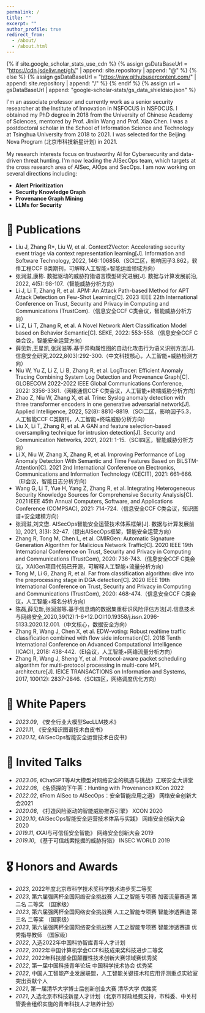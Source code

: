 ```yaml
---
permalink: /
title: ""
excerpt: ""
author_profile: true
redirect_from: 
  - /about/
  - /about.html
---
```


{% if site.google_scholar_stats_use_cdn %}
{% assign gsDataBaseUrl = "https://cdn.jsdelivr.net/gh/" | append: site.repository | append: "@" %}
{% else %}
{% assign gsDataBaseUrl = "https://raw.githubusercontent.com/" | append: site.repository | append: "/" %}
{% endif %}
{% assign url = gsDataBaseUrl | append: "google-scholar-stats/gs_data_shieldsio.json" %}

<span class='anchor' id='about-me'></span>

I'm an associate professor and currently work as a senior security researcher at the Institute of Innovation in NSFOCUS in NSFOCUS. I obtained my PhD degree in 2018 from the University of Chinese Academy of Sciences, mentored by Prof. Jinlin Wang and Prof. Xiao Chen. I was a postdoctoral scholar in the School of Information Science and Technology at Tsinghua University from 2018 to 2021. I was selected for the Beijing Nova Program (北京市科技新星计划) in 2021.

My research interests focus on trustworthy AI for Cybersecurity and data-driven threat hunting. I'm now leading the AISecOps team, which targets at the cross research area of AISec, AIOps and SecOps. 
I am now working on several directions including: 

<div>
<ul>              
<li><b>Alert Prioritization</b></li>
<li><b>Security Knowledge Graph</b></li>
<li><b>Provenance Graph Mining</b></li>    
<li><b>LLMs for Security</b></li>
</ul>
</div>

<!-- # 🔥 News
- *2022.02*: &nbsp;🎉🎉 Lorem ipsum dolor sit amet, consectetur adipiscing elit. Vivamus ornare aliquet ipsum, ac tempus justo dapibus sit amet. 
- *2022.02*: &nbsp;🎉🎉 Lorem ipsum dolor sit amet, consectetur adipiscing elit. Vivamus ornare aliquet ipsum, ac tempus justo dapibus sit amet.  -->

# 📝 Publications 
- Liu J, Zhang R*, Liu W, et al. Context2Vector: Accelerating security event triage via context representation learning[J]. Information and Software Technology, 2022, 146: 106856.（SCI二区，影响因子3.862，软件工程CCF B类期刊，可解释人工智能+智能运维领域方向）
- 张润滋,康彬. 数据驱动的威胁狩猎语言模型研究进展[J]. 数据与计算发展前沿, 2022, 4(5): 98-107.（智能威胁分析方向）
- Li J, Li T, Zhang R, et al. APM: An Attack Path-based Method for APT Attack Detection on Few-Shot Learning[C]. 2023 IEEE 22th International Conference on Trust, Security and Privacy in Computing and Communications (TrustCom).（信息安全CCF C类会议，智能威胁分析方向）
- Li Z, Li T, Zhang R, et al. A Novel Network Alert Classification Model based on Behavior Semantic[C]. SEKE, 2022: 553-558.（信息安全CCF C类会议，智能安全运营方向）
- 薛见新,王星凯,张润滋等.基于异构属性图的自动化攻击行为语义识别方法[J].信息安全研究,2022,8(03):292-300.（中文科技核心，人工智能+威胁检测方向）
- Niu W, Yu Z, Li Z, Li B, Zhang R, et al. LogTracer: Efficient Anomaly Tracing Combining System Log Detection and Provenance Graph[C]. GLOBECOM 2022-2022 IEEE Global Communications Conference, 2022: 3356-3361.（网络通信CCF C类会议，人工智能+终端威胁分析方向）
- Zhao Z, Niu W, Zhang X, et al. Trine: Syslog anomaly detection with three transformer encoders in one generative adversarial network[J]. Applied Intelligence, 2022, 52(8): 8810-8819.（SCI二区，影响因子5.3，人工智能CCF C类期刊，人工智能+终端威胁分析方向）
- Liu X, Li T, Zhang R, et al. A GAN and feature selection-based oversampling technique for intrusion detection[J]. Security and Communication Networks, 2021, 2021: 1-15.（SCI四区，智能威胁分析方向）
- Li X, Niu W, Zhang X, Zhang R, et al. Improving Performance of Log Anomaly Detection With Semantic and Time Features Based on BiLSTM-Attention[C]. 2021 2nd International Conference on Electronics, Communications and Information Technology (CECIT), 2021: 661-666.（EI会议，智能日志分析方向）
- Wang G, Li T, Yue H, Yang Z, Zhang R, et al. Integrating Heterogeneous Security Knowledge Sources for Comprehensive Security Analysis[C]. 2021 IEEE 45th Annual Computers, Software, and Applications Conference (COMPSAC), 2021: 714-724.（信息安全CCF C类会议，知识图谱+安全建模方向）
- 张润滋,刘文懋. AISecOps智能安全运营技术体系框架[J]. 数据与计算发展前沿, 2021, 3(3): 32-47.（提出AISecOps框架，智能安全运营方向）
- Zhang R, Tong M, Chen L, et al. CMIRGen: Automatic Signature Generation Algorithm for Malicious Network Traffic[C]. 2020 IEEE 19th International Conference on Trust, Security and Privacy in Computing and Communications (TrustCom), 2020: 736-743.（信息安全CCF C类会议，XAIGen项目代码已开源，可解释人工智能+流量分析方向）
- Tong M, Li G, Zhang R, et al. Far from classification algorithm: dive into the preprocessing stage in DGA detection[C]. 2020 IEEE 19th International Conference on Trust, Security and Privacy in Computing and Communications (TrustCom), 2020: 468-474.（信息安全CCF C类会议，人工智能+域名分析方向）
- 陈磊,薛见新,张润滋等.基于信息熵的数据集重标识风险评估方法[J].信息技术与网络安全,2020,39(12):1-6+12.DOI:10.19358/j.issn.2096-5133.2020.12.001.（中文核心，数据安全方向）
- Zhang R, Wang J, Chen X, et al. EDW-voting: Robust realtime traffic classification combined with flow side information[C]. 2018 Tenth International Conference on Advanced Computational Intelligence (ICACI), 2018: 438-442.（EI会议，人工智能+网络流量分析方向）
- Zhang R, Wang J, Sheng Y, et al. Protocol-aware packet scheduling algorithm for multi-protocol processing in multi-core MPL architecture[J]. IEICE TRANSACTIONS on Information and Systems, 2017, 100(12): 2837-2846.（SCI四区，网络调度优化方向）

# 📖 White Papers
- *2023.09*, 《安全行业大模型SecLLM技术》
- *2021.11*, 《安全知识图谱技术白皮书》
- *2020.12*, 《AISecOps智能安全运营技术白皮书》

# 💬 Invited Talks
<!-- - *2021.06*, Lorem ipsum dolor sit amet, consectetur adipiscing elit. Vivamus ornare aliquet ipsum, ac tempus justo dapibus sit amet. 
- *2021.03*, Lorem ipsum dolor sit amet, consectetur adipiscing elit. Vivamus ornare aliquet ipsum, ac tempus justo dapibus sit amet.  \| [\[video\]](https://github.com/) -->

- *2023.06*, 《ChatGPT等AI大模型对网络安全的机遇与挑战》工联安全大讲堂
- *2022.08*, 《名侦探的下午茶：Hunting with Provenance》 KCon 2022
- *2022.02*, 《From AISec to AISecOps：安全智能应用之道》 网络安全创新大会2021
- *2020.08*, 《打造风险驱动的智能威胁推荐引擎》 XCON 2020 
- *2020.10*, 《AISecOps智能安全运营技术体系与实践》 网络安全创新大会 2020
- *2019.11*, 《XAI与可信任安全智能》 网络安全创新大会 2019
- *2019.10*, 《基于可信线索挖掘的威胁狩猎》 INSEC WORLD 2019

# 🎖 Honors and Awards
- *2023*, 2022年度北京市科学技术奖科学技术进步奖二等奖
- *2023*, 第六届强网杯全国网络安全挑战赛 人工之智能专项赛 加密流量赛道 第二名 二等奖 （国家级）
- *2023*, 第六届强网杯全国网络安全挑战赛 人工之智能专项赛 智能渗透赛道 第三名 二等奖 （国家级）
- *2023*, 第六届强网杯全国网络安全挑战赛 人工之智能专项赛 智能渗透赛道 优秀指导教师  （国家级）
- *2022*, 入选2022年中国科协智库青年人才计划
- *2022*, 2022年中国计算机学会CCF科技成果奖科技进步二等奖
- *2022*, 2022年科技部全国颠覆性技术创新大赛领域赛优秀奖
- *2022*, 第一届中国科技青年论坛 中国科学技术协会 优秀奖
- *2022*, 中国人工智能产业发展联盟，人工智能关键技术和应用评测重点实验室 突出贡献个人
- *2021*, 第一届清华大学博士后创新创业大赛 清华大学 优胜奖
- *2021*, 入选北京市科技新星人才计划（北京市财政经费支持，市科委、中关村管委会组织实施的青年科技人才培养计划）